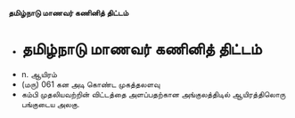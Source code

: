 **தமிழ்நாடு மாணவர் கணினித் திட்டம்**
- # தமிழ்நாடு மாணவர் கணினித் திட்டம்
- n. ஆயிரம்
- (மரு) 061 கன அடி கொண்ட முகத்தலளவு
- கம்பி முதலியவற்றின் விட்டத்தை அளப்பதற்கான அங்குலத்திடில் ஆயிரத்திலொரு பங்குடைய அலகு.

